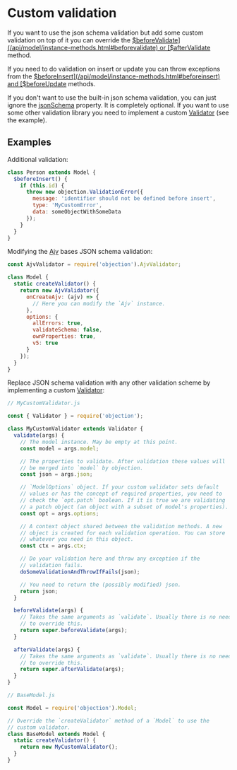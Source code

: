 # Custom validation

If you want to use the json schema validation but add some custom validation on top of it you can override the [$beforeValidate](/api/model/instance-methods.html#beforevalidate) or [$afterValidate](/api/model/instance-methods.html#aftervalidate) method.

If you need to do validation on insert or update you can throw exceptions from the [$beforeInsert](/api/model/instance-methods.html#beforeinsert) and [$beforeUpdate](/api/model/instance-methods.html#beforeupdate) methods.

If you don't want to use the built-in json schema validation, you can just ignore the [jsonSchema](/api/model/instance-methods.html#jsonschema) property. It is completely optional. If you want to use some other validation library you need to implement a custom [Validator](/api/types.html#class-validator) (see the example).

## Examples

Additional validation:

```js
class Person extends Model {
  $beforeInsert() {
    if (this.id) {
      throw new objection.ValidationError({
        message: 'identifier should not be defined before insert',
        type: 'MyCustomError',
        data: someObjectWithSomeData
      });
    }
  }
}
```

Modifying the [Ajv](https://github.com/epoberezkin/ajv) bases JSON schema validation:

```js
const AjvValidator = require('objection').AjvValidator;

class Model {
  static createValidator() {
    return new AjvValidator({
      onCreateAjv: (ajv) => {
        // Here you can modify the `Ajv` instance.
      },
      options: {
        allErrors: true,
        validateSchema: false,
        ownProperties: true,
        v5: true
      }
    });
  }
}
```

Replace JSON schema validation with any other validation scheme by implementing a custom [Validator](/api/types.html#class-validator):

```js
// MyCustomValidator.js

const { Validator } = require('objection');

class MyCustomValidator extends Validator {
  validate(args) {
    // The model instance. May be empty at this point.
    const model = args.model;

    // The properties to validate. After validation these values will
    // be merged into `model` by objection.
    const json = args.json;

    // `ModelOptions` object. If your custom validator sets default
    // values or has the concept of required properties, you need to
    // check the `opt.patch` boolean. If it is true we are validating
    // a patch object (an object with a subset of model's properties).
    const opt = args.options;

    // A context object shared between the validation methods. A new
    // object is created for each validation operation. You can store
    // whatever you need in this object.
    const ctx = args.ctx;

    // Do your validation here and throw any exception if the
    // validation fails.
    doSomeValidationAndThrowIfFails(json);

    // You need to return the (possibly modified) json.
    return json;
  }

  beforeValidate(args) {
    // Takes the same arguments as `validate`. Usually there is no need
    // to override this.
    return super.beforeValidate(args);
  }

  afterValidate(args) {
    // Takes the same arguments as `validate`. Usually there is no need
    // to override this.
    return super.afterValidate(args);
  }
}

// BaseModel.js

const Model = require('objection').Model;

// Override the `createValidator` method of a `Model` to use the
// custom validator.
class BaseModel extends Model {
  static createValidator() {
    return new MyCustomValidator();
  }
}
```
